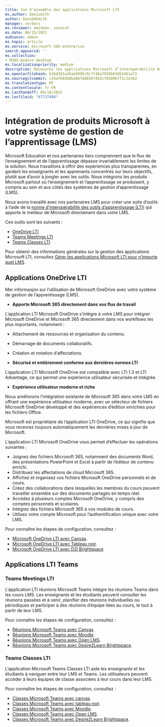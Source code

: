 ```yaml
---
title: Vue d’ensemble des applications Microsoft LTI
ms.author: danismith
author: DaniEASmith
manager: serdars
ms.reviewer: amitman, sovaish
ms.date: 06/15/2021
audience: admin
ms.topic: article
ms.service: microsoft-365-enterprise
search.appverid: ''
ms.collection:
- M365-modern-desktop
ms.localizationpriority: medium
description: Découvrez les applications Microsoft d’interopérabilité des outils d’apprentissage (LTI) et comment elles aideront les enseignants lors de l’intégration d’applications Microsoft dans leur système de gestion de l’apprentissage (LMS).
ms.openlocfilehash: b1bd3d1ad5ae5995c9c7f48a7928b83d52461a72
ms.sourcegitcommit: c29af68260ba8676083674b3c70209bff2c2e362
ms.translationtype: MT
ms.contentlocale: fr-FR
ms.lasthandoff: 09/16/2022
ms.locfileid: "67737498"
---
```

# <a name="integrating-microsoft-products-with-your-learning-management-system-lms"></a>Intégration de produits Microsoft à votre système de gestion de l’apprentissage (LMS)

Microsoft Education et nos partenaires tiers comprennent que le flux de l’enseignement et de l’apprentissage dépasse invariablement les limites de la solution. Nous travaillons à offrir des expériences plus transparentes, en gardant les enseignants et les apprenants concentrés sur leurs objectifs, plutôt que d’avoir à jongler avec les outils. Nous intégrons les produits Microsoft partout où l’enseignement et l’apprentissage se produisent, y compris au sein et aux côtés des systèmes de gestion d’apprentissage (LMS).

Nous avons travaillé avec nos partenaires LMS pour créer une suite d’outils à l’aide de la [norme d’interopérabilité des outils d’apprentissage (LTI)](https://www.imsglobal.org/activity/learning-tools-interoperability) qui apporte le meilleur de Microsoft directement dans votre LMS.

Ces outils sont les suivants :

- [OneDrive LTI](#onedrive-lti-apps)
- [Teams Meetings LTI](#teams-meetings-lti)
- [Teams Classes LTI](#teams-classes-lti)

Pour obtenir des informations générales sur la gestion des applications Microsoft LTI, consultez [Gérer les applications Microsoft LTI pour n’importe quel LMS](manage-microsoft-one-lti.md).

## <a name="onedrive-lti-apps"></a>Applications OneDrive LTI

Mer informasjon sur l’utilisation de Microsoft OneDrive avec votre système de gestion de l’apprentissage (LMS).

- **Apporte Microsoft 365 directement dans vos flux de travail**

L’application LTI Microsoft OneDrive s’intègre à votre LMS pour intégrer Microsoft OneDrive et Microsoft 365 directement dans vos workflows les plus importants, notamment :

- Attachement de ressources et organisation du contenu.
- Démarrage de documents collaboratifs.
- Création et notation d’affectations.

- **Sécurisé et entièrement conforme aux dernières normes LTI**

L’application LTI Microsoft OneDrive est compatible avec LTI 1.3 et LTI Advantage, ce qui permet une expérience utilisateur sécurisée et intégrée.

- **Expérience utilisateur moderne et riche**

Nous améliorons l’intégration existante de Microsoft 365 dans votre LMS en offrant une expérience utilisateur moderne, avec un sélecteur de fichiers Microsoft OneDrive développé et des expériences d’édition enrichies pour les fichiers Office.

Microsoft est propriétaire de l’application LTI OneDrive, ce qui signifie que vous recevrez toujours automatiquement les dernières mises à jour de Microsoft.

L’application LTI Microsoft OneDrive vous permet d’effectuer les opérations suivantes :

- Joignez des fichiers Microsoft 365, notamment des documents Word, des présentations PowerPoint et Excel à partir de l’éditeur de contenu enrichi.
- Distribuez les affectations de cloud Microsoft 365.
- Affichez et organisez vos fichiers Microsoft OneDrive personnels et de cours.
- Créez des collaborations dans lesquelles les membres du cours peuvent travailler ensemble sur des documents partagés en temps réel.
- Accédez à plusieurs comptes Microsoft OneDrive, y compris des comptes personnels et scolaires.
- Intégrez des fichiers Microsoft 365 à vos modules de cours.
- Utilisez votre compte Microsoft pour l’authentification unique avec votre LMS.

Pour connaître les étapes de configuration, consultez :

- [Microsoft OneDrive LTI avec Canvas](onedrive-lti.md).
- [Microsoft OneDrive LTI avec Tableau noir](onedrive-lti-blackboard.md).
- [Microsoft OneDrive LTI avec D2l Brightspace](onedrive-lti-brightspace.md)

## <a name="teams-lti-apps"></a>Applications LTI Teams

### <a name="teams-meetings-lti"></a>Teams Meetings LTI

L’application LTI réunions Microsoft Teams intègre les réunions Teams dans les cours LMS. Les enseignants et les étudiants peuvent consulter les réunions passées et à venir, planifier des réunions individuelles ou périodiques et participer à des réunions d’équipe liées au cours, le tout à partir de leur LMS.

Pour connaître les étapes de configuration, consultez :

- [Réunions Microsoft Teams avec Canvas](teams-meetings-with-canvas.md).
- [Réunions Microsoft Teams avec Moodle](teams-classes-meetings-with-moodle.md).
- [Réunions Microsoft Teams avec Open LMS](open-lms-teams-classes-and-meetings.md).
- [Réunions Microsoft Teams avec Desire2Learn Brightspace](teams-classes-meetings-with-brightspace.md).

### <a name="teams-classes-lti"></a>Teams Classes LTI

L’application Microsoft Teams Classes LTI aide les enseignants et les étudiants à naviguer entre leur LMS et Teams. Les utilisateurs peuvent accéder à leurs équipes de classe associées à leur cours dans leur LMS.

Pour connaître les étapes de configuration, consultez :

- [Classes Microsoft Teams avec canvas](teams-classes-with-canvas.md).
- [Classes Microsoft Teams avec tableau noir](teams-classes-with-blackboard.md).
- [Classes Microsoft Teams avec Moodle](teams-classes-meetings-with-moodle.md).
- [Classes Microsoft Teams avec Open LMS](open-lms-teams-classes-and-meetings.md).
- [Classes Microsoft Teams avec Desire2Learn Brightspace](teams-classes-meetings-with-brightspace.md).
